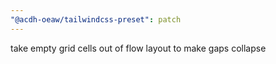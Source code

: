```yaml
---
"@acdh-oeaw/tailwindcss-preset": patch
---
```


take empty grid cells out of flow layout to make gaps collapse
